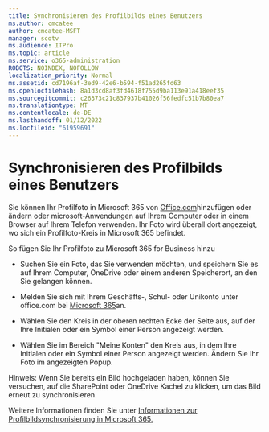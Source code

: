```yaml
---
title: Synchronisieren des Profilbilds eines Benutzers
ms.author: cmcatee
author: cmcatee-MSFT
manager: scotv
ms.audience: ITPro
ms.topic: article
ms.service: o365-administration
ROBOTS: NOINDEX, NOFOLLOW
localization_priority: Normal
ms.assetid: cd7196af-3ed9-42e6-b594-f51ad265fd63
ms.openlocfilehash: 8a1d3cd8af3fd4618f755d9ba113e91a418eef35
ms.sourcegitcommit: c26373c21c837937b41026f56fedfc51b7b80ea7
ms.translationtype: MT
ms.contentlocale: de-DE
ms.lasthandoff: 01/12/2022
ms.locfileid: "61959691"
---
```

# <a name="sync-a-users-profile-picture"></a>Synchronisieren des Profilbilds eines Benutzers

Sie können Ihr Profilfoto in Microsoft 365 von [Office.com](https://www.office.com)hinzufügen oder ändern oder microsoft-Anwendungen auf Ihrem Computer oder in einem Browser auf Ihrem Telefon verwenden. Ihr Foto wird überall dort angezeigt, wo sich ein Profilfoto-Kreis in Microsoft 365 befindet.

So fügen Sie Ihr Profilfoto zu Microsoft 365 for Business hinzu

- Suchen Sie ein Foto, das Sie verwenden möchten, und speichern Sie es auf Ihrem Computer, OneDrive oder einem anderen Speicherort, an den Sie gelangen können.

- Melden Sie sich mit Ihrem Geschäfts-, Schul- oder Unikonto unter office.com bei [Microsoft 365](https://www.office.com)an.

- Wählen Sie den Kreis in der oberen rechten Ecke der Seite aus, auf der Ihre Initialen oder ein Symbol einer Person angezeigt werden.

- Wählen Sie im Bereich "Meine Konten" den Kreis aus, in dem Ihre Initialen oder ein Symbol einer Person angezeigt werden. Ändern Sie Ihr Foto im angezeigten Popup.

Hinweis: Wenn Sie bereits ein Bild hochgeladen haben, können Sie versuchen, auf die SharePoint oder OneDrive Kachel zu klicken, um das Bild erneut zu synchronisieren.

Weitere Informationen finden Sie unter [Informationen zur Profilbildsynchronisierung in Microsoft 365.](https://support.office.com/article/information-about-profile-picture-synchronization-in-office-365-20594d76-d054-4af4-a660-401133e3d48a)
